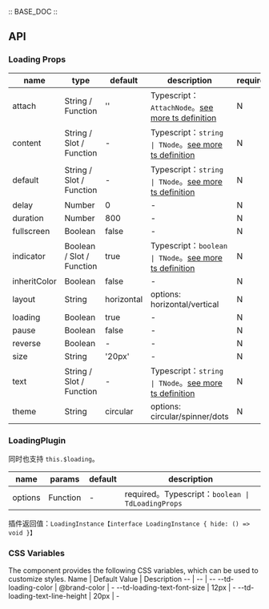 :: BASE_DOC ::

## API

### Loading Props

name | type | default | description | required
-- | -- | -- | -- | --
attach | String / Function | '' | Typescript：`AttachNode`。[see more ts definition](https://github.com/Tencent/tdesign-mobile-vue/blob/develop/src/common.ts) | N
content | String / Slot / Function | - | Typescript：`string \| TNode`。[see more ts definition](https://github.com/Tencent/tdesign-mobile-vue/blob/develop/src/common.ts) | N
default | String / Slot / Function | - | Typescript：`string \| TNode`。[see more ts definition](https://github.com/Tencent/tdesign-mobile-vue/blob/develop/src/common.ts) | N
delay | Number | 0 | \- | N
duration | Number | 800 | \- | N
fullscreen | Boolean | false | \- | N
indicator | Boolean / Slot / Function | true | Typescript：`boolean \| TNode`。[see more ts definition](https://github.com/Tencent/tdesign-mobile-vue/blob/develop/src/common.ts) | N
inheritColor | Boolean | false | \- | N
layout | String | horizontal | options: horizontal/vertical | N
loading | Boolean | true | \- | N
pause | Boolean | false | \- | N
reverse | Boolean | - | \- | N
size | String | '20px' | \- | N
text | String / Slot / Function | - | Typescript：`string \| TNode`。[see more ts definition](https://github.com/Tencent/tdesign-mobile-vue/blob/develop/src/common.ts) | N
theme | String | circular | options: circular/spinner/dots | N

### LoadingPlugin

同时也支持 `this.$loading`。

name | params | default | description
-- | -- | -- | --
options | Function | - | required。Typescript：`boolean \| TdLoadingProps`

插件返回值：`LoadingInstance【interface LoadingInstance { hide: () => void }】`

### CSS Variables

The component provides the following CSS variables, which can be used to customize styles.
Name | Default Value | Description 
-- | -- | --
--td-loading-color | @brand-color | - 
--td-loading-text-font-size | 12px | - 
--td-loading-text-line-height | 20px | -